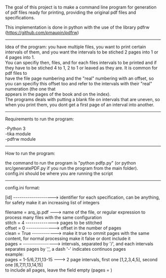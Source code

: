 The goal of this project is to make a command line program for generation of pdf files ready for printing, providing the original pdf files and specifications.  
  
This implementation is done in python with the use of the library pdfrw (https://github.com/pmaupin/pdfrw)  
  
  
********************  
  
Idea of the program: you have multiple files, you want to print certain intervals of them, and you want the intervals to be stiched 2 pages into 1 or 4 pages into 1.  
You can specifiy then, files, and for each files intervals to be printed and if they have to be stiched 4 to 1, 2 to 1 or leaved as they are. It is common for pdf files to  
have the file page numbering and the "real" numbering with an offset, so you can specifiy this offset too and refer to the intervals with their "real" numeration (the one that  
appears in the pages of the book and on the index).  
The programs deals with putting a blank file on intervals that are uneven, so when you print them, you dont get a first page of an interval into another.  
  
********************  
  
Requirements to run the program:  
  
-Python 3  
-tika module  
-pdfrw module  
  
********************  
  
How to run the program:  
  
the command to run the program is "python pdfp.py" (or python src/generatePDF.py if you run the program from the main folder).  
config.ini should be where you are running the script  
  
  
********************  
  
  
config.ini format:  
  
[id] --------------------> identifier for each specification, can be anything, for safety make it an increasing list of integers  
  
filename = arq_ip.pdf ---> name of the file, or regular expression to process many files with the same configuration  
stitch = 4 --------------> pages to be stitched  
offset = 0 --------------> offset in the number of pages  
clean = True ------------> make it true to ommit pages with the same content, for normal processing make it false or dont include it  
pages =  ----------------> intervals, separated by '/', and each intervals separates pages by ',', a dash '-' indicates continuos pages  
	example:  
	pages = 1-5/6,7,11,13-15 ---> 2 page intervals, first one [1,2,3,4,5], second one [6,7,11,13,14,15]  
	to include all pages, leave the field empty (pages = )  
